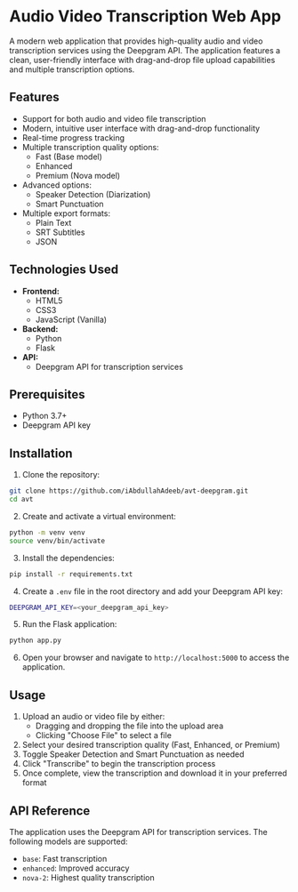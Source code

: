 # Audio Video Transcription Web App

A modern web application that provides high-quality audio and video transcription services using the Deepgram API. The application features a clean, user-friendly interface with drag-and-drop file upload capabilities and multiple transcription options.

## Features

- Support for both audio and video file transcription
- Modern, intuitive user interface with drag-and-drop functionality
- Real-time progress tracking
- Multiple transcription quality options:
  - Fast (Base model)
  - Enhanced
  - Premium (Nova model)
- Advanced options:
  - Speaker Detection (Diarization)
  - Smart Punctuation
- Multiple export formats:
  - Plain Text
  - SRT Subtitles
  - JSON

## Technologies Used

- **Frontend:**
  - HTML5
  - CSS3
  - JavaScript (Vanilla)
- **Backend:**
  - Python
  - Flask
- **API:**
  - Deepgram API for transcription services

## Prerequisites

- Python 3.7+
- Deepgram API key

## Installation

1. Clone the repository: 

```bash
git clone https://github.com/iAbdullahAdeeb/avt-deepgram.git
cd avt
```

2. Create and activate a virtual environment:

```bash
python -m venv venv
source venv/bin/activate
```

3. Install the dependencies:

```bash
pip install -r requirements.txt
```

4. Create a `.env` file in the root directory and add your Deepgram API key:

```bash
DEEPGRAM_API_KEY=<your_deepgram_api_key>
```

5. Run the Flask application:

```bash
python app.py
```

6. Open your browser and navigate to `http://localhost:5000` to access the application.


## Usage

1. Upload an audio or video file by either:
   - Dragging and dropping the file into the upload area
   - Clicking "Choose File" to select a file
2. Select your desired transcription quality (Fast, Enhanced, or Premium)
3. Toggle Speaker Detection and Smart Punctuation as needed
4. Click "Transcribe" to begin the transcription process
5. Once complete, view the transcription and download it in your preferred format

## API Reference

The application uses the Deepgram API for transcription services. The following models are supported:

- `base`: Fast transcription
- `enhanced`: Improved accuracy
- `nova-2`: Highest quality transcription
